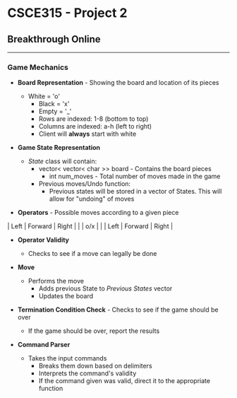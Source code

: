# CSCE315 - Project 2
## Breakthrough Online

***

### Game Mechanics

* **Board Representation** - Showing the board and location of its pieces
  * White = 'o'
	* Black = 'x'
	* Empty = '_'
	* Rows are indexed: 1-8 (bottom to top)
	* Columns are indexed: a-h (left to right)
	* Client will **always** start with white
	
* **Game State Representation**
  * _State_ class will contain:
	  * vector< vector< char >> board - Contains the board pieces
		* int num_moves - Total number of moves made in the game
	* Previous moves/Undo function:
	  * Previous states will be stored in a vector of States. This will allow for "undoing" of moves
		
* **Operators** - Possible moves according to a given piece

| Left | Forward | Right |
|      |   o/x   |       |
| Left | Forward | Right |

* **Operator Validity**
  * Checks to see if a move can legally be done
	
* **Move**
  * Performs the move
	* Adds previous State to *Previous States* vector
	* Updates the board
	
* **Termination Condition Check** - Checks to see if the game should be over
  * If the game should be over, report the results
	
* **Command Parser**
  * Takes the input commands
	* Breaks them down based on delimiters
	* Interprets the command's validity
	* If the command given was valid, direct it to the appropriate function